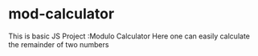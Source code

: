 # mod-calculator
This is basic JS Project :Modulo Calculator
Here one can easily calculate the remainder of two numbers


